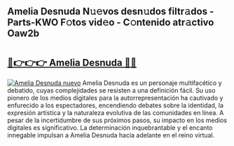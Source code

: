 ## Amelia Desnuda N𝚞𝚎vos desn𝚞dos filtr𝚊dos - Parts-KWO F𝚘tos vid𝚎o - C𝚘ntenido atr𝚊ctivo Oaw2b

# <h2><a href="http://mbdc0v.tromn.icu/?c=Amelia+Desnuda">🔗👉👉👉 Amelia Desnuda 🔗🔗</a></h2>

[![Amelia Desnuda nuevo](https://i.imgur.com/pEAQMta.gif)](http://mbdc0v.tromn.icu/?c=Amelia+Desnuda)
Amelia Desnuda es un personaje multifacético y debatido, cuyas complejidades se resisten a una definición fácil.  Su uso pionero de los medios digitales para la autorrepresentación ha cautivado y enfurecido a los espectadores, encendiendo debates sobre la identidad, la expresión artística y la naturaleza evolutiva de las comunidades en línea. A pesar de la incertidumbre de sus próximos pasos, su impacto en los medios digitales es significativo. La determinación inquebrantable y el encanto innegable impulsan a Amelia Desnuda hacia adelante en el reino virtual.
